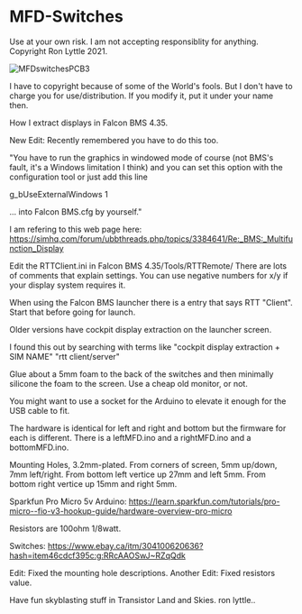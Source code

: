 # MFD-Switches
Use at your own risk.
I am not accepting responsiblity for anything.
Copyright Ron Lyttle 2021.

![MFDswitchesPCB3](https://user-images.githubusercontent.com/92828067/139580375-8cdb09f3-fbd4-448e-a597-b1d98c8a2068.jpg)

I have to copyright because of some of the World's fools.
But I don't have to charge you for use/distribution.
If you modify it, put it under your name then.

How I extract displays in Falcon BMS 4.35.

New Edit: Recently remembered you have to do this too.

"You have to run the graphics in windowed mode of course (not BMS's fault, it's a Windows limitation I think) and you can set this option with the configuration tool or just add this line

g_bUseExternalWindows 1

... into Falcon BMS.cfg by yourself."

I am refering to this web page here: 
https://simhq.com/forum/ubbthreads.php/topics/3384641/Re:_BMS:_Multifunction_Display

Edit the RTTClient.ini in Falcon BMS 4.35/Tools/RTTRemote/
There are lots of comments that explain settings.
You can use negative numbers for x/y if your display system requires it.

When using the Falcon BMS launcher there is a entry that  says RTT "Client". Start
that before going for launch.

Older versions have cockpit display extraction on the launcher screen.

I found this out by searching with terms like "cockpit display extraction + SIM NAME" 
"rtt client/server"

Glue about a 5mm foam to the back of the switches and then minimally silicone the foam to the screen.
Use a cheap old monitor, or not.

You might want to use a socket for the Arduino to elevate it enough for the USB cable to fit.

The hardware is identical for left and right and bottom but the firmware for each is different. There is a
leftMFD.ino and a rightMFD.ino and a bottomMFD.ino.

Mounting Holes, 3.2mm-plated.
From corners of screen, 5mm up/down, 7mm left/right. 
From bottom left vertice up 27mm and left 5mm.
From bottom right vertice up 15mm and right 5mm.

Sparkfun Pro Micro 5v Arduino:
https://learn.sparkfun.com/tutorials/pro-micro--fio-v3-hookup-guide/hardware-overview-pro-micro

Resistors are 100ohm 1/8watt.

Switches:
https://www.ebay.ca/itm/304100620636?hash=item46cdcf395c:g:RRcAAOSwJ~RZqQdk

Edit: Fixed the mounting hole descriptions.
Another Edit: Fixed resistors value.



Have fun skyblasting stuff in Transistor Land and Skies.
ron lyttle..
